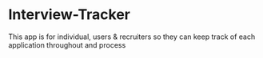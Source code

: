 # Interview-Tracker
This app is for individual, users &amp; recruiters so they can keep track of each application throughout and process
